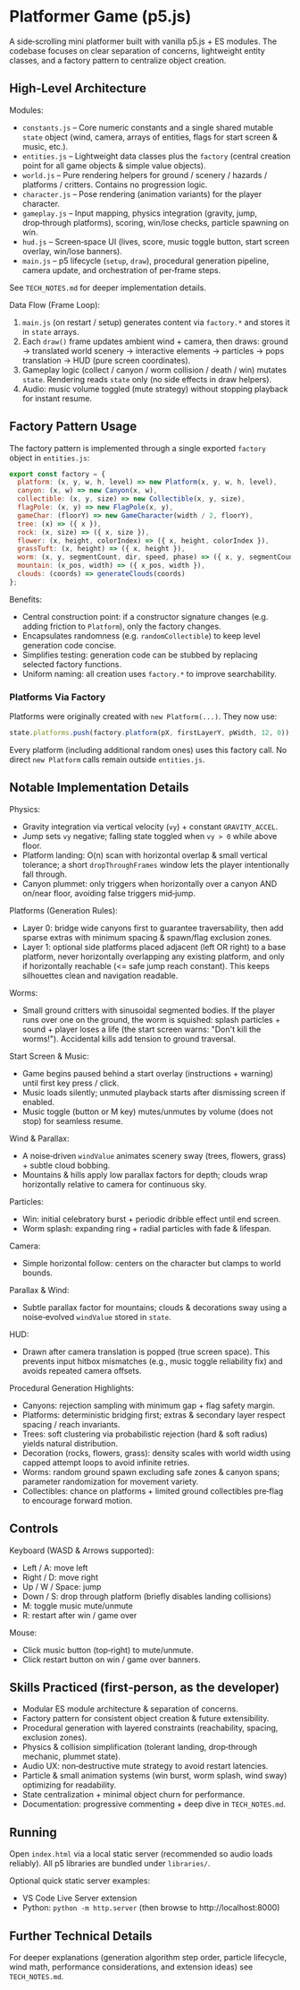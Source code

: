 # Platformer Game (p5.js)

A side‑scrolling mini platformer built with vanilla p5.js + ES modules. The codebase focuses on clear separation of concerns, lightweight entity classes, and a factory pattern to centralize object creation.

## High‑Level Architecture

Modules:
- `constants.js` – Core numeric constants and a single shared mutable `state` object (wind, camera, arrays of entities, flags for start screen & music, etc.).
- `entities.js` – Lightweight data classes plus the `factory` (central creation point for all game objects & simple value objects).
- `world.js` – Pure rendering helpers for ground / scenery / hazards / platforms / critters. Contains no progression logic.
- `character.js` – Pose rendering (animation variants) for the player character.
- `gameplay.js` – Input mapping, physics integration (gravity, jump, drop‑through platforms), scoring, win/lose checks, particle spawning on win.
- `hud.js` – Screen‑space UI (lives, score, music toggle button, start screen overlay, win/lose banners).
- `main.js` – p5 lifecycle (`setup`, `draw`), procedural generation pipeline, camera update, and orchestration of per‑frame steps.

See `TECH_NOTES.md` for deeper implementation details.

Data Flow (Frame Loop):
1. `main.js` (on restart / setup) generates content via `factory.*` and stores it in `state` arrays.
2. Each `draw()` frame updates ambient wind + camera, then draws: ground -> translated world scenery -> interactive elements -> particles -> pops translation -> HUD (pure screen coordinates).
3. Gameplay logic (collect / canyon / worm collision / death / win) mutates `state`. Rendering reads `state` only (no side effects in draw helpers).
4. Audio: music volume toggled (mute strategy) without stopping playback for instant resume.

## Factory Pattern Usage

The factory pattern is implemented through a single exported `factory` object in `entities.js`:
```js
export const factory = {
  platform: (x, y, w, h, level) => new Platform(x, y, w, h, level),
  canyon: (x, w) => new Canyon(x, w),
  collectible: (x, y, size) => new Collectible(x, y, size),
  flagPole: (x, y) => new FlagPole(x, y),
  gameChar: (floorY) => new GameCharacter(width / 2, floorY),
  tree: (x) => ({ x }),
  rock: (x, size) => ({ x, size }),
  flower: (x, height, colorIndex) => ({ x, height, colorIndex }),
  grassTuft: (x, height) => ({ x, height }),
  worm: (x, y, segmentCount, dir, speed, phase) => ({ x, y, segmentCount, dir, speed, phase }),
  mountain: (x_pos, width) => ({ x_pos, width }),
  clouds: (coords) => generateClouds(coords)
};
```
Benefits:
- Central construction point: if a constructor signature changes (e.g. adding friction to `Platform`), only the factory changes.
- Encapsulates randomness (e.g. `randomCollectible`) to keep level generation code concise.
- Simplifies testing: generation code can be stubbed by replacing selected factory functions.
- Uniform naming: all creation uses `factory.*` to improve searchability.

### Platforms Via Factory
Platforms were originally created with `new Platform(...)`. They now use:
```js
state.platforms.push(factory.platform(pX, firstLayerY, pWidth, 12, 0));
```
Every platform (including additional random ones) uses this factory call. No direct `new Platform` calls remain outside `entities.js`.

## Notable Implementation Details

Physics:
- Gravity integration via vertical velocity (`vy`) + constant `GRAVITY_ACCEL`.
- Jump sets `vy` negative; falling state toggled when `vy > 0` while above floor.
- Platform landing: O(n) scan with horizontal overlap & small vertical tolerance; a short `dropThroughFrames` window lets the player intentionally fall through.
- Canyon plummet: only triggers when horizontally over a canyon AND on/near floor, avoiding false triggers mid‑jump.

Platforms (Generation Rules):
- Layer 0: bridge wide canyons first to guarantee traversability, then add sparse extras with minimum spacing & spawn/flag exclusion zones.
- Layer 1: optional side platforms placed adjacent (left OR right) to a base platform, never horizontally overlapping any existing platform, and only if horizontally reachable (<= safe jump reach constant). This keeps silhouettes clean and navigation readable.

Worms:
- Small ground critters with sinusoidal segmented bodies. If the player runs over one on the ground, the worm is squished: splash particles + sound + player loses a life (the start screen warns: "Don't kill the worms!"). Accidental kills add tension to ground traversal.

Start Screen & Music:
- Game begins paused behind a start overlay (instructions + warning) until first key press / click.
- Music loads silently; unmuted playback starts after dismissing screen if enabled.
- Music toggle (button or M key) mutes/unmutes by volume (does not stop) for seamless resume.

Wind & Parallax:
- A noise‑driven `windValue` animates scenery sway (trees, flowers, grass) + subtle cloud bobbing.
- Mountains & hills apply low parallax factors for depth; clouds wrap horizontally relative to camera for continuous sky.

Particles:
- Win: initial celebratory burst + periodic dribble effect until end screen.
- Worm splash: expanding ring + radial particles with fade & lifespan.

Camera:
- Simple horizontal follow: centers on the character but clamps to world bounds.

Parallax & Wind:
- Subtle parallax factor for mountains; clouds & decorations sway using a noise‑evolved `windValue` stored in `state`.

HUD:
- Drawn after camera translation is popped (true screen space). This prevents input hitbox mismatches (e.g., music toggle reliability fix) and avoids repeated camera offsets.

Procedural Generation Highlights:
- Canyons: rejection sampling with minimum gap + flag safety margin.
- Platforms: deterministic bridging first; extras & secondary layer respect spacing / reach invariants.
- Trees: soft clustering via probabilistic rejection (hard & soft radius) yields natural distribution.
- Decoration (rocks, flowers, grass): density scales with world width using capped attempt loops to avoid infinite retries.
- Worms: random ground spawn excluding safe zones & canyon spans; parameter randomization for movement variety.
- Collectibles: chance on platforms + limited ground collectibles pre‑flag to encourage forward motion.

## Controls
Keyboard (WASD & Arrows supported):
- Left / A: move left
- Right / D: move right
- Up / W / Space: jump
- Down / S: drop through platform (briefly disables landing collisions)
- M: toggle music mute/unmute
- R: restart after win / game over

Mouse:
- Click music button (top‑right) to mute/unmute.
- Click restart button on win / game over banners.

## Skills Practiced (first‑person, as the developer)
- Modular ES module architecture & separation of concerns.
- Factory pattern for consistent object creation & future extensibility.
- Procedural generation with layered constraints (reachability, spacing, exclusion zones).
- Physics & collision simplification (tolerant landing, drop‑through mechanic, plummet state).
- Audio UX: non‑destructive mute strategy to avoid restart latencies.
- Particle & small animation systems (win burst, worm splash, wind sway) optimizing for readability.
- State centralization + minimal object churn for performance.
- Documentation: progressive commenting + deep dive in `TECH_NOTES.md`.

## Running
Open `index.html` via a local static server (recommended so audio loads reliably). All p5 libraries are bundled under `libraries/`.

Optional quick static server examples:
- VS Code Live Server extension
- Python: `python -m http.server` (then browse to http://localhost:8000)

## Further Technical Details
For deeper explanations (generation algorithm step order, particle lifecycle, wind math, performance considerations, and extension ideas) see `TECH_NOTES.md`.